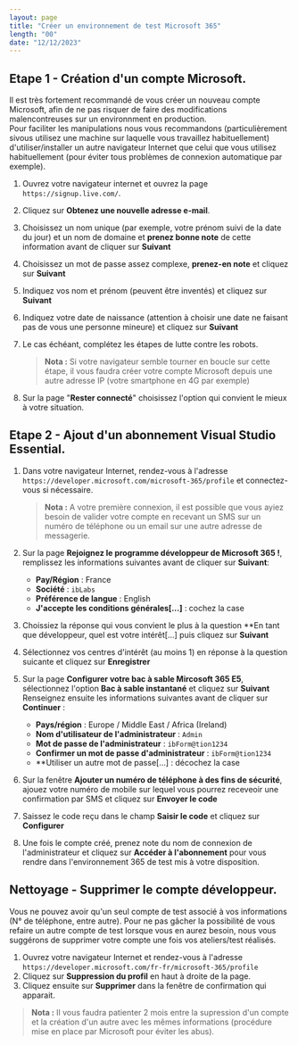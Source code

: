 ```yaml
---
layout: page
title: "Créer un environnement de test Microsoft 365"
length: "00"
date: "12/12/2023"
---
```

## Etape 1 - Création d'un compte Microsoft.
Il est très fortement recommandé de vous créer un nouveau compte Microsoft, afin de ne pas risquer de faire des modifications malencontreuses sur un environnment en production.  
Pour faciliter les manipulations nous vous recommandons (particulièrement sivous utilisez une machine sur laquelle vous travaillez habituellement) d'utiliser/installer un autre navigateur Internet que celui que vous utilisez habituellement (pour éviter tous problèmes de connexion automatique par exemple).  
1. Ouvrez votre navigateur internet et ouvrez la page ```https://signup.live.com/```.
1. Cliquez sur **Obtenez une nouvelle adresse e-mail**.
1. Choisissez un nom unique (par exemple, votre prénom suivi de la date du jour) et un nom de domaine et **prenez bonne note** de cette information avant de cliquer sur **Suivant**
1. Choisissez un mot de passe assez complexe, **prenez-en note** et cliquez sur **Suivant**
1. Indiquez vos nom et prénom (peuvent être inventés) et cliquez sur **Suivant**
1. Indiquez votre date de naissance (attention à choisir une date ne faisant pas de vous une personne mineure) et cliquez sur **Suivant**
1. Le cas échéant, complétez les étapes de lutte contre les robots.  
    > **Nota :** Si votre navigateur semble tourner en boucle sur cette étape, il vous faudra créer votre compte Microsoft depuis une autre adresse IP (votre smartphone en 4G par exemple)  

1. Sur la page "**Rester connecté**" choisissez l'option qui convient le mieux à votre situation.

## Etape 2 - Ajout d'un abonnement Visual Studio Essential.
1. Dans votre navigateur Internet, rendez-vous à l'adresse ```https://developer.microsoft.com/microsoft-365/profile``` et connectez-vous si nécessaire.
    > **Nota :** A votre première connexion, il est possible que vous ayiez besoin de valider votre compte en recevant un SMS sur un numéro de téléphone ou un email sur une autre adresse de messagerie.  

1. Sur la page **Rejoignez le programme développeur de Microsoft 365 !**, remplissez les informations suivantes avant de cliquer sur **Suivant**:
    - **Pay/Région** : France
    - **Société** : ```ibLabs```
    - **Préférence de langue** : English
    - **J'accepte les conditions générales[...]** : cochez la case
1. Choissiez la réponse qui vous convient le plus à la question **En tant que développeur, quel est votre intérêt[...] puis cliquez sur **Suivant**
1. Sélectionnez vos centres d'intérêt (au moins 1) en réponse à la question suicante et cliquez sur **Enregistrer**
1. Sur la page **Configurer votre bac à sable Mircosoft 365 E5**, sélectionnez l'option **Bac à sable instantané** et cliquez sur **Suivant** Renseignez ensuite les informations suivantes avant de cliquer sur **Continuer** :
    - **Pays/région** : Europe / Middle East / Africa (Ireland)
    - **Nom d'utilisateur de l'administrateur** : ```Admin```
    - **Mot de passe de l'administrateur** : ```ibForm@tion1234```
    - **Confirmer un mot de passe d'administrateur** : ```ibForm@tion1234```
    - **Utiliser un autre mot de passe[...] : décochez la case
1. Sur la fenêtre **Ajouter un numéro de téléphone à des fins de sécurité**, ajouez votre numéro de mobile sur lequel vous pourrez receveoir une confirmation par SMS et cliquez sur **Envoyer le code**
1. Saissez le code reçu dans le champ **Saisir le code** et cliquez sur **Configurer**
1. Une fois le compte créé, prenez note du nom de connexion de l'administrateur et cliquez sur **Accéder à l'abonnement** pour vous rendre dans l'environnement 365 de test mis à votre disposition.

## Nettoyage - Supprimer le compte développeur.
Vous ne pouvez avoir qu'un seul compte de test associé à vos informations (N° de téléphone, entre autre). Pour ne pas gâcher la possibilité de vous refaire un autre compte de test lorsque vous en aurez besoin, nous vous suggérons de supprimer votre compte une fois vos ateliers/test réalisés.
1. Ouvrez votre navigateur Internet et rendez-vous à l'adresse ```https://developer.microsoft.com/fr-fr/microsoft-365/profile```
1. Cliquez sur **Suppression du profil** en haut à droite de la page.
1. Cliquez ensuite sur **Supprimer** dans la fenêtre de confirmation qui apparait.
> **Nota :** Il vous faudra patienter 2 mois entre la supression d'un compte et la création d'un autre avec les mêmes informations (procédure mise en place par Microsoft pour éviter les abus).
